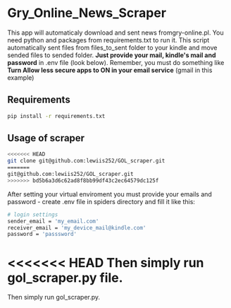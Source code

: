 # Gry_Online_News_Scraper
This app will automaticaly download and sent news fromgry-online.pl. You need python and packages from requirements.txt to run it. 
This script automatically sent files from files_to_sent folder to your kindle and move sended files to sended folder.
**Just provide your mail, kindle's mail and password** in .env file (look below).
Remember, you must do something like **Turn Allow less secure apps to ON in your email service** (gmail in this example)

## Requirements
``` sh
pip install -r requirements.txt
```

## Usage of scraper

```sh
<<<<<<< HEAD
git clone git@github.com:lewiis252/GOL_scraper.git
=======
git@github.com:lewiis252/GOL_scraper.git
>>>>>>> bd5b6a3d6c62ad8f8bb99df43c2ec64579dc125f
```

After setting your virtual enviroment you must provide your emails and password - create .env file in spiders directory and fill it like this:

```sh
# login settings
sender_email = 'my_email.com'
receiver_email = 'my_device_mail@kindle.com'
password = 'passsword'
```

<<<<<<< HEAD
Then simply run gol_scraper.py file. 
=======
Then simply run gol_scraper.py.

